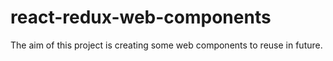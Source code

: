 # react-redux-web-components
The aim of this project is creating some web components to reuse in future.
